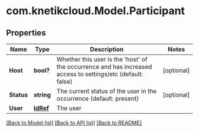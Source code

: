 # com.knetikcloud.Model.Participant
## Properties

Name | Type | Description | Notes
------------ | ------------- | ------------- | -------------
**Host** | **bool?** | Whether this user is the &#39;host&#39; of the occurrence and has increased access to settings/etc (default: false) | [optional] 
**Status** | **string** | The current status of the user in the occurrence (default: present) | [optional] 
**User** | [**IdRef**](IdRef.md) | The user | 

[[Back to Model list]](../README.md#documentation-for-models) [[Back to API list]](../README.md#documentation-for-api-endpoints) [[Back to README]](../README.md)

